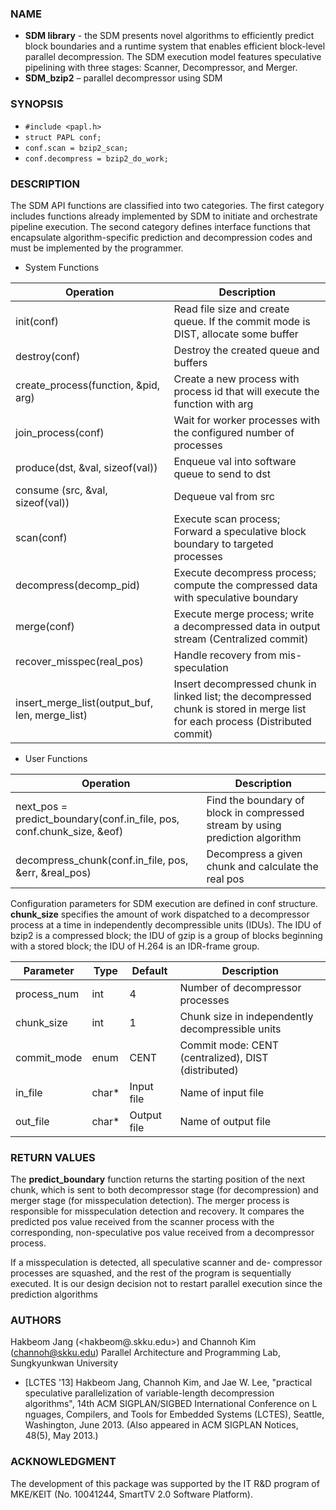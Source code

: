 ### NAME
* **SDM library** - the SDM presents novel algorithms to efficiently predict block boundaries and a runtime system that   enables efficient block-level parallel decompression. The SDM execution model features speculative pipelining with three stages: Scanner, Decompressor, and Merger.
* **SDM_bzip2** – parallel decompressor using SDM

### SYNOPSIS
* `#include <papl.h>`
* `struct PAPL conf;`
* `conf.scan = bzip2_scan;`
* `conf.decompress = bzip2_do_work;`

### DESCRIPTION
The SDM API functions are classified into two categories. The first category includes functions already implemented by SDM to initiate and orchestrate pipeline execution. The second category defines interface functions that encapsulate algorithm-specific prediction and decompression codes and must be implemented by the programmer.

* System Functions

|Operation|Description|
|---|---|
|init(conf)| Read file size and create queue. If the commit mode is DIST, allocate some buffer|
|destroy(conf)|	Destroy the created queue and buffers|
|create_process(function, &pid, arg)|	Create a new process with process id that will execute the function with arg|
|join_process(conf)|	Wait for worker processes with the configured number of processes|
|produce(dst, &val, sizeof(val))|	Enqueue val into software queue to send to dst|
|consume (src, &val, sizeof(val))|	Dequeue val from src|
|scan(conf)|	Execute scan process; Forward a speculative block boundary to targeted processes|
|decompress(decomp_pid) |	Execute decompress process; compute the compressed data with speculative boundary|
|merge(conf)|	Execute merge process; write a decompressed data in output stream (Centralized commit)|
|recover_misspec(real_pos)|	Handle recovery from mis-speculation|
|insert_merge_list(output_buf, len, merge_list)| Insert decompressed chunk in linked list; the decompressed chunk is stored in merge list for each process (Distributed commit)|

* User Functions

|Operation|Description|
|---|---|
|next_pos = predict_boundary(conf.in_file, pos, conf.chunk_size, &eof)|	Find the boundary of block in compressed stream by using prediction algorithm|
|decompress_chunk(conf.in_file, pos, &err, &real_pos)|	Decompress a given chunk and calculate the real pos|

Configuration parameters for SDM execution are defined in conf structure. **chunk_size** specifies the amount of work dispatched to a decompressor process at a time in independently decompressible units (IDUs). The IDU of bzip2 is a compressed block; the IDU of gzip is a group of blocks beginning with a stored block; the IDU of H.264 is an IDR-frame group.

|Parameter|	Type|	Default|	Description|
|---|---|---|---|
|process_num|	int|	4|	Number of decompressor processes|
|chunk_size|	int|	1|	Chunk size in independently decompressible units|
|commit_mode|	enum|	CENT|	Commit mode: CENT (centralized), DIST (distributed)|
|in_file |char*|	Input file|	Name of input file|
|out_file|	char*|	Output file|	Name of output file|

### RETURN VALUES
The **predict_boundary** function returns the starting position of the next chunk, which is sent to both decompressor stage (for decompression) and merger stage (for misspeculation detection). The merger process is responsible for misspeculation detection and recovery. It compares the predicted pos value received from the scanner process with the corresponding, non-speculative pos value received from a decompressor process.

If a misspeculation is detected, all speculative scanner and de- compressor processes are squashed, and the rest of the program is sequentially executed. It is our design decision not to restart parallel execution since the prediction algorithms 

### AUTHORS
Hakbeom Jang (<hakbeom@.skku.edu>) and Channoh Kim (<channoh@skku.edu>)
Parallel Architecture and Programming Lab, Sungkyunkwan University
* [LCTES '13] Hakbeom Jang, Channoh Kim, and Jae W. Lee, "practical speculative parallelization of variable-length decompression algorithms", 14th ACM SIGPLAN/SIGBED International Conference on L nguages, Compilers, and Tools for Embedded Systems (LCTES), Seattle, Washington, June 2013. (Also appeared in ACM SIGPLAN Notices, 48(5), May 2013.)



### ACKNOWLEDGMENT
The development of this package was supported by the IT R&D program of MKE/KEIT (No. 10041244, SmartTV 2.0 Software Platform).

